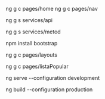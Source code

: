 
ng g c pages/home
ng g c pages/nav

ng g s services/api

ng g s services/metod

npm install bootstrap

ng g c pages/layouts

ng g c pages/listaPopular




ng serve --configuration development

ng build --configuration production
